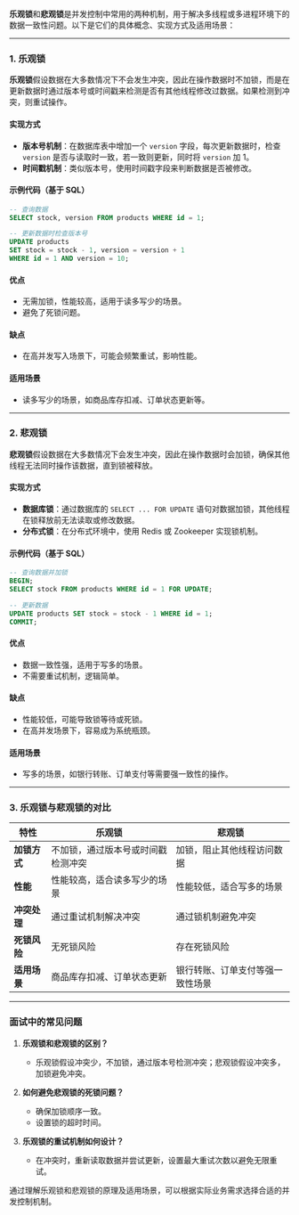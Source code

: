 **乐观锁**和**悲观锁**是并发控制中常用的两种机制，用于解决多线程或多进程环境下的数据一致性问题。以下是它们的具体概念、实现方式及适用场景：

---

### 1. **乐观锁**
**乐观锁**假设数据在大多数情况下不会发生冲突，因此在操作数据时不加锁，而是在更新数据时通过版本号或时间戳来检测是否有其他线程修改过数据。如果检测到冲突，则重试操作。

#### 实现方式
- **版本号机制**：在数据库表中增加一个 `version` 字段，每次更新数据时，检查 `version` 是否与读取时一致，若一致则更新，同时将 `version` 加 1。
- **时间戳机制**：类似版本号，使用时间戳字段来判断数据是否被修改。

#### 示例代码（基于 SQL）
```sql
-- 查询数据
SELECT stock, version FROM products WHERE id = 1;

-- 更新数据时检查版本号
UPDATE products 
SET stock = stock - 1, version = version + 1 
WHERE id = 1 AND version = 10;
```

#### 优点
- 无需加锁，性能较高，适用于读多写少的场景。
- 避免了死锁问题。

#### 缺点
- 在高并发写入场景下，可能会频繁重试，影响性能。

#### 适用场景
- 读多写少的场景，如商品库存扣减、订单状态更新等。

---

### 2. **悲观锁**
**悲观锁**假设数据在大多数情况下会发生冲突，因此在操作数据时会加锁，确保其他线程无法同时操作该数据，直到锁被释放。

#### 实现方式
- **数据库锁**：通过数据库的 `SELECT ... FOR UPDATE` 语句对数据加锁，其他线程在锁释放前无法读取或修改数据。
- **分布式锁**：在分布式环境中，使用 Redis 或 Zookeeper 实现锁机制。

#### 示例代码（基于 SQL）
```sql
-- 查询数据并加锁
BEGIN;
SELECT stock FROM products WHERE id = 1 FOR UPDATE;

-- 更新数据
UPDATE products SET stock = stock - 1 WHERE id = 1;
COMMIT;
```

#### 优点
- 数据一致性强，适用于写多的场景。
- 不需要重试机制，逻辑简单。

#### 缺点
- 性能较低，可能导致锁等待或死锁。
- 在高并发场景下，容易成为系统瓶颈。

#### 适用场景
- 写多的场景，如银行转账、订单支付等需要强一致性的操作。

---

### 3. **乐观锁与悲观锁的对比**

| 特性         | 乐观锁                           | 悲观锁                           |
|--------------|----------------------------------|----------------------------------|
| **加锁方式** | 不加锁，通过版本号或时间戳检测冲突 | 加锁，阻止其他线程访问数据       |
| **性能**     | 性能较高，适合读多写少的场景       | 性能较低，适合写多的场景         |
| **冲突处理** | 通过重试机制解决冲突              | 通过锁机制避免冲突               |
| **死锁风险** | 无死锁风险                        | 存在死锁风险                     |
| **适用场景** | 商品库存扣减、订单状态更新         | 银行转账、订单支付等强一致性场景 |

---

### 面试中的常见问题
1. **乐观锁和悲观锁的区别？**
   - 乐观锁假设冲突少，不加锁，通过版本号检测冲突；悲观锁假设冲突多，加锁避免冲突。
   
2. **如何避免悲观锁的死锁问题？**
   - 确保加锁顺序一致。
   - 设置锁的超时时间。

3. **乐观锁的重试机制如何设计？**
   - 在冲突时，重新读取数据并尝试更新，设置最大重试次数以避免无限重试。

通过理解乐观锁和悲观锁的原理及适用场景，可以根据实际业务需求选择合适的并发控制机制。